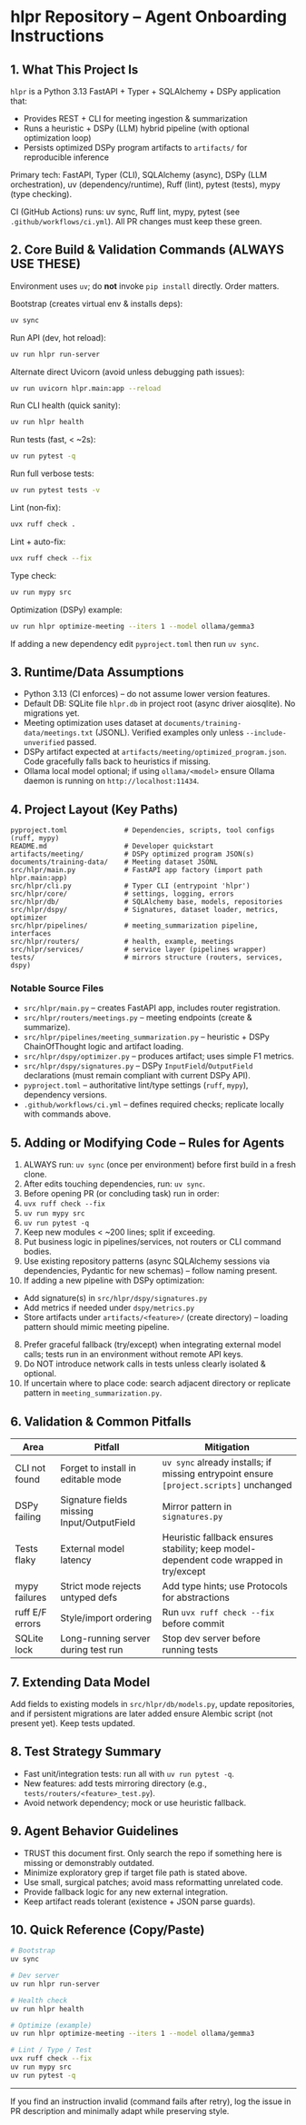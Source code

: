 <!--
  Copilot / Coding Agent Onboarding Guide
  Scope: High-level architecture, build & validation workflow, file map, and operational rules.
  Keep this doc < ~2 pages; update when build/test procedure changes.
-->

# hlpr Repository – Agent Onboarding Instructions

## 1. What This Project Is
`hlpr` is a Python 3.13 FastAPI + Typer + SQLAlchemy + DSPy application that:
* Provides REST + CLI for meeting ingestion & summarization
* Runs a heuristic + DSPy (LLM) hybrid pipeline (with optional optimization loop)
* Persists optimized DSPy program artifacts to `artifacts/` for reproducible inference

Primary tech: FastAPI, Typer (CLI), SQLAlchemy (async), DSPy (LLM orchestration), uv (dependency/runtime), Ruff (lint), pytest (tests), mypy (type checking).

CI (GitHub Actions) runs: uv sync, Ruff lint, mypy, pytest (see `.github/workflows/ci.yml`). All PR changes must keep these green.

## 2. Core Build & Validation Commands (ALWAYS USE THESE)
Environment uses `uv`; do **not** invoke `pip install` directly. Order matters.

Bootstrap (creates virtual env & installs deps):
```bash
uv sync
```
Run API (dev, hot reload):
```bash
uv run hlpr run-server
```
Alternate direct Uvicorn (avoid unless debugging path issues):
```bash
uv run uvicorn hlpr.main:app --reload
```
Run CLI health (quick sanity):
```bash
uv run hlpr health
```
Run tests (fast, < ~2s):
```bash
uv run pytest -q
```
Run full verbose tests:
```bash
uv run pytest tests -v
```
Lint (non‑fix):
```bash
uvx ruff check .
```
Lint + auto-fix:
```bash
uvx ruff check --fix
```
Type check:
```bash
uv run mypy src
```
Optimization (DSPy) example:
```bash
uv run hlpr optimize-meeting --iters 1 --model ollama/gemma3
```

If adding a new dependency edit `pyproject.toml` then run `uv sync`.

## 3. Runtime/Data Assumptions
* Python 3.13 (CI enforces) – do not assume lower version features.
* Default DB: SQLite file `hlpr.db` in project root (async driver aiosqlite). No migrations yet.
* Meeting optimization uses dataset at `documents/training-data/meetings.txt` (JSONL). Verified examples only unless `--include-unverified` passed.
* DSPy artifact expected at `artifacts/meeting/optimized_program.json`. Code gracefully falls back to heuristics if missing.
* Ollama local model optional; if using `ollama/<model>` ensure Ollama daemon is running on `http://localhost:11434`.

## 4. Project Layout (Key Paths)
```
pyproject.toml              # Dependencies, scripts, tool configs (ruff, mypy)
README.md                   # Developer quickstart
artifacts/meeting/          # DSPy optimized program JSON(s)
documents/training-data/    # Meeting dataset JSONL
src/hlpr/main.py            # FastAPI app factory (import path hlpr.main:app)
src/hlpr/cli.py             # Typer CLI (entrypoint 'hlpr')
src/hlpr/core/              # settings, logging, errors
src/hlpr/db/                # SQLAlchemy base, models, repositories
src/hlpr/dspy/              # Signatures, dataset loader, metrics, optimizer
src/hlpr/pipelines/         # meeting_summarization pipeline, interfaces
src/hlpr/routers/           # health, example, meetings
src/hlpr/services/          # service layer (pipelines wrapper)
tests/                      # mirrors structure (routers, services, dspy)
```

### Notable Source Files
* `src/hlpr/main.py` – creates FastAPI app, includes router registration.
* `src/hlpr/routers/meetings.py` – meeting endpoints (create & summarize).
* `src/hlpr/pipelines/meeting_summarization.py` – heuristic + DSPy ChainOfThought logic and artifact loading.
* `src/hlpr/dspy/optimizer.py` – produces artifact; uses simple F1 metrics.
* `src/hlpr/dspy/signatures.py` – DSPy `InputField`/`OutputField` declarations (must remain compliant with current DSPy API).
* `pyproject.toml` – authoritative lint/type settings (`ruff`, `mypy`), dependency versions.
* `.github/workflows/ci.yml` – defines required checks; replicate locally with commands above.

## 5. Adding or Modifying Code – Rules for Agents
1. ALWAYS run: `uv sync` (once per environment) before first build in a fresh clone.
2. After edits touching dependencies, run: `uv sync`.
3. Before opening PR (or concluding task) run in order:
  1. `uvx ruff check --fix`
  2. `uv run mypy src`
  3. `uv run pytest -q`
4. Keep new modules < ~200 lines; split if exceeding.
5. Put business logic in pipelines/services, not routers or CLI command bodies.
6. Use existing repository patterns (async SQLAlchemy sessions via dependencies, Pydantic for new schemas) – follow naming present.
7. If adding a new pipeline with DSPy optimization:
  * Add signature(s) in `src/hlpr/dspy/signatures.py`
  * Add metrics if needed under `dspy/metrics.py`
  * Store artifacts under `artifacts/<feature>/` (create directory) – loading pattern should mimic meeting pipeline.
8. Prefer graceful fallback (try/except) when integrating external model calls; tests run in an environment without remote API keys.
9. Do NOT introduce network calls in tests unless clearly isolated & optional.
10. If uncertain where to place code: search adjacent directory or replicate pattern in `meeting_summarization.py`.

## 6. Validation & Common Pitfalls
| Area | Pitfall | Mitigation |
|------|---------|-----------|
| CLI not found | Forget to install in editable mode | `uv sync` already installs; if missing entrypoint ensure `[project.scripts]` unchanged |
| DSPy failing | Signature fields missing Input/OutputField | Mirror pattern in `signatures.py` |
| Tests flaky | External model latency | Heuristic fallback ensures stability; keep model-dependent code wrapped in try/except |
| mypy failures | Strict mode rejects untyped defs | Add type hints; use Protocols for abstractions |
| ruff E/F errors | Style/import ordering | Run `uvx ruff check --fix` before commit |
| SQLite lock | Long-running server during test run | Stop dev server before running tests |

## 7. Extending Data Model
Add fields to existing models in `src/hlpr/db/models.py`, update repositories, and if persistent migrations are later added ensure Alembic script (not present yet). Keep tests updated.

## 8. Test Strategy Summary
* Fast unit/integration tests: run all with `uv run pytest -q`.
* New features: add tests mirroring directory (e.g., `tests/routers/<feature>_test.py`).
* Avoid network dependency; mock or use heuristic fallback.

## 9. Agent Behavior Guidelines
* TRUST this document first. Only search the repo if something here is missing or demonstrably outdated.
* Minimize exploratory grep if target file path is stated above.
* Use small, surgical patches; avoid mass reformatting unrelated code.
* Provide fallback logic for any new external integration.
* Keep artifact reads tolerant (existence + JSON parse guards).

## 10. Quick Reference (Copy/Paste)
```bash
# Bootstrap
uv sync

# Dev server
uv run hlpr run-server

# Health check
uv run hlpr health

# Optimize (example)
uv run hlpr optimize-meeting --iters 1 --model ollama/gemma3

# Lint / Type / Test
uvx ruff check --fix
uv run mypy src
uv run pytest -q
```

---
If you find an instruction invalid (command fails after retry), log the issue in PR description and minimally adapt while preserving style.
